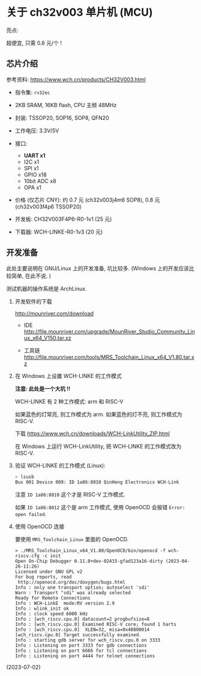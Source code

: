 # 关于 ch32v003 单片机 (MCU)

亮点:

超便宜, 只需 0.8 元/个 !

## 芯片介绍

参考资料: <https://www.wch.cn/products/CH32V003.html>

- 指令集: `rv32ec`

- 2KB SRAM, 16KB flash, CPU 主频 48MHz

- 封装: TSSOP20, SOP16, SOP8, QFN20

- 工作电压: 3.3V/5V

- 接口:
  - **UART x1**
  - I2C x1
  - SPI x1
  - GPIO x18
  - 10bit ADC x8
  - OPA x1

- 价格 (仅芯片 CNY): 约 0.7 元 (ch32v003j4m6 SOP8), 0.8 元 (ch32v003f4p6
  TSSOP20)

- 开发板: CH32V003F4P6-R0-1v1 (25 元)

- 下载器: WCH-LINKE-R0-1v3 (20 元)

## 开发准备

此处主要说明在 GNU/Linux 上的开发准备, 坑比较多. (Windows 上的开发应该比较简单,
在此不说. )

测试机器的操作系统是 ArchLinux.

1. 开发软件的下载

   <http://mounriver.com/download>

   - IDE
     <http://file.mounriver.com/upgrade/MounRiver_Studio_Community_Linux_x64_V150.tar.xz>

   - 工具链
     <http://file.mounriver.com/tools/MRS_Toolchain_Linux_x64_V1.80.tar.xz>

2. 在 Windows 上设置 WCH-LINKE 的工作模式

   **注意: 此处是一个大坑 !!**

   WCH-LINKE 有 2 种工作模式: arm 和 RISC-V

   如果蓝色的灯常亮, 则工作模式为 arm. 如果蓝色的灯不亮, 则工作模式为 RISC-V.

   下载 <https://www.wch.cn/downloads/WCH-LinkUtility_ZIP.html>

   在 Windows 上运行 WCH-LinkUtility, 把 WCH-LINKE 的工作模式改为 RISC-V.

3. 验证 WCH-LINKE 的工作模式 (Linux):

   ```sh
   > lsusb
   Bus 001 Device 009: ID 1a86:8010 QinHeng Electronics WCH-Link
   ```

   注意 `ID 1a86:8010` 这个才是 RISC-V 工作模式.

   如果 `ID 1a86:8012` 这个是 arm 工作模式, 使用 OpenOCD 会报错
   `Error: open failed`.

4. 使用 OpenOCD 连接

   要使用 `MRS_Toolchain_Linux` 里面的 OpenOCD.

   ```
   > ./MRS_Toolchain_Linux_x64_V1.80/OpenOCD/bin/openocd -f wch-riscv.cfg -c init
   Open On-Chip Debugger 0.11.0+dev-02415-gfad123a16-dirty (2023-04-26-11:26)
   Licensed under GNU GPL v2
   For bug reports, read
   	http://openocd.org/doc/doxygen/bugs.html
   Info : only one transport option; autoselect 'sdi'
   Warn : Transport "sdi" was already selected
   Ready for Remote Connections
   Info : WCH-LinkE  mode:RV version 2.9 
   Info : wlink_init ok
   Info : clock speed 6000 kHz
   Info : [wch_riscv.cpu.0] datacount=2 progbufsize=8
   Info : [wch_riscv.cpu.0] Examined RISC-V core; found 1 harts
   Info : [wch_riscv.cpu.0]  XLEN=32, misa=0x40800014
   [wch_riscv.cpu.0] Target successfully examined.
   Info : starting gdb server for wch_riscv.cpu.0 on 3333
   Info : Listening on port 3333 for gdb connections
   Info : Listening on port 6666 for tcl connections
   Info : Listening on port 4444 for telnet connections
   ```

(2023-07-02)
